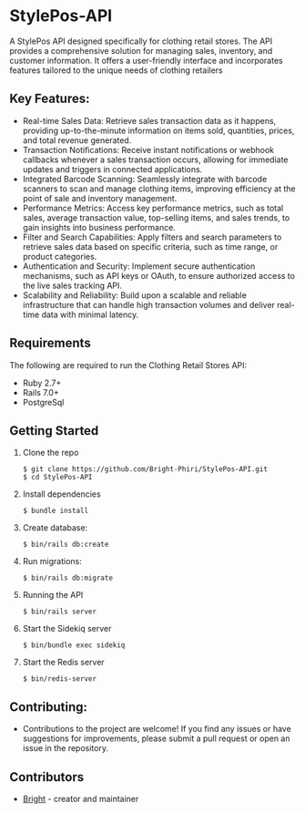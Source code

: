 StylePos-API
===========================

A StylePos API designed specifically for clothing retail stores. The API provides a comprehensive solution for managing sales, inventory, and customer information. It offers a user-friendly interface and incorporates features tailored to the unique needs of clothing retailers

## Key Features:
- Real-time Sales Data: Retrieve sales transaction data as it happens, providing up-to-the-minute information on items sold, quantities, prices, and total revenue generated.
- Transaction Notifications: Receive instant notifications or webhook callbacks whenever a sales transaction occurs, allowing for immediate updates and triggers in connected applications.
- Integrated Barcode Scanning: Seamlessly integrate with barcode scanners to scan and manage clothing items, improving efficiency at the point of sale and inventory management.
- Performance Metrics: Access key performance metrics, such as total sales, average transaction value, top-selling items, and sales trends, to gain insights into business performance.
- Filter and Search Capabilities: Apply filters and search parameters to retrieve sales data based on specific criteria, such as time range, or product categories.
- Authentication and Security: Implement secure authentication mechanisms, such as API keys or OAuth, to ensure authorized access to the live sales tracking API.
- Scalability and Reliability: Build upon a scalable and reliable infrastructure that can handle high transaction volumes and deliver real-time data with minimal latency.


## Requirements
The following are required to run the Clothing Retail Stores API: 

- Ruby 2.7+
- Rails 7.0+
- PostgreSql

## Getting Started

1. Clone the repo

   ```
   $ git clone https://github.com/Bright-Phiri/StylePos-API.git
   $ cd StylePos-API
   ```

2. Install dependencies

   ```
   $ bundle install
   ```
3. Create database:

   ```
   $ bin/rails db:create
   ```

4. Run migrations:

   ```
   $ bin/rails db:migrate
   ```
   
5. Running the API

   ```
   $ bin/rails server
   ```
6. Start the Sidekiq server

   ```
   $ bin/bundle exec sidekiq
   ```
7. Start the Redis server

   ```
   $ bin/redis-server
   ```
 
## Contributing:
- Contributions to the project are welcome! If you find any issues or have suggestions for improvements, please submit a pull request or open an issue in the repository. 

 ## Contributors 
 - [Bright](https://www.github.com/Bright-Phiri) - creator and maintainer



